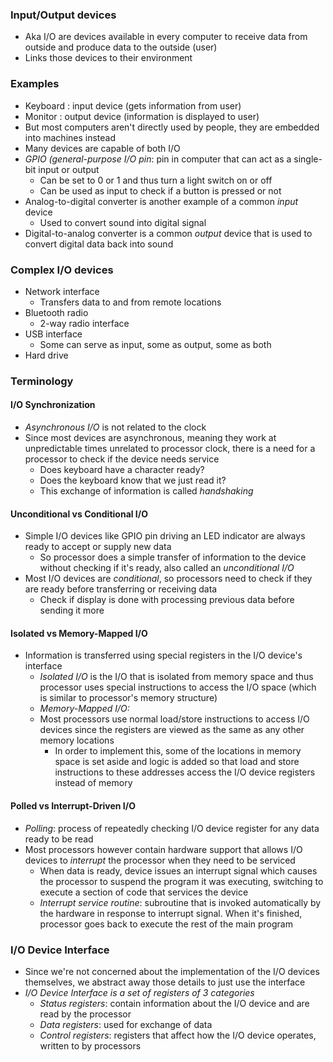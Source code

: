 ### Input/Output devices
- Aka I/O are devices available in every computer to receive data from outside and produce data to the outside (user)
- Links those devices to their environment

### Examples
- Keyboard : input device (gets information from user)
- Monitor : output device (information is displayed to user)
- But most computers aren't directly used by people, they are embedded into machines instead
- Many devices are capable of both I/O
- *GPIO (general-purpose I/O pin*: pin in computer that can act as a single-bit input or output
	- Can be set to 0 or 1 and thus turn a light switch on or off
	- Can be used as input to check if a button is pressed or not
- Analog-to-digital converter is another example of a common *input* device 
	- Used to convert sound into digital signal
- Digital-to-analog converter is a common *output* device that is used to convert digital data back into sound

### Complex I/O devices
- Network interface 
	- Transfers data to and from remote locations
- Bluetooth radio
	- 2-way radio interface
- USB interface
	- Some can serve as input, some as output, some as both
- Hard drive

### Terminology
#### I/O Synchronization
- *Asynchronous I/O* is not related to the clock
- Since most devices are asynchronous, meaning they work at unpredictable times unrelated to processor clock, there is a need for a processor to check if the device needs service
	- Does keyboard have a character ready?
	- Does the keyboard know that we just read it?
	- This exchange of information is called *handshaking*

#### Unconditional vs Conditional I/O
- Simple I/O devices like GPIO pin driving an LED indicator are always ready to accept or supply new data
	- So processor does a simple transfer of information to the device without checking if it's ready, also called an *unconditional I/O*
- Most I/O devices are *conditional*, so processors need to check if they are ready before transferring or receiving data
	- Check if display is done with processing previous data before sending it more

#### Isolated vs Memory-Mapped I/O
- Information is transferred using special registers in the I/O device's interface
	- *Isolated I/O* is the I/O that is isolated from memory space and thus processor uses special instructions to access the I/O space (which is similar to processor's memory structure)
	- *Memory-Mapped I/O:*
	- Most processors use normal load/store instructions to access I/O devices since the registers are viewed as the same as any other memory locations
		- In order to implement this, some of the locations in memory space is set aside and logic is added so that load and store instructions to these addresses access the I/O device registers instead of memory

#### Polled vs Interrupt-Driven I/O
- *Polling*: process of repeatedly checking I/O device register for any data ready to be read
- Most processors however contain hardware support that allows I/O devices to *interrupt* the processor when they need to be serviced
	- When data is ready, device issues an interrupt signal which causes the processor to suspend the program it was executing, switching to execute a section of code that services the device
	- *Interrupt service routine*: subroutine that is invoked automatically by the hardware in response to interrupt signal. When it's finished, processor goes back to execute the rest of the main program

### I/O Device Interface
- Since we're not concerned about the implementation of the I/O devices themselves, we abstract away those details to just use the interface
- *I/O Device Interface is a set of registers of 3 categories*
	- *Status registers*: contain information about the I/O device and are read by the processor
	- *Data registers*: used for exchange of data
	- *Control registers*: registers that affect how the I/O device operates, written to by processors